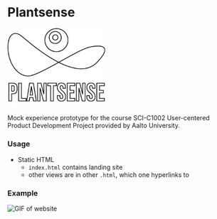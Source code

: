 # Plantsense

<p float="left">
  <img alt="GIF of website" src="/images/plantsense_outline.png" width="220px">
</p>

Mock experience prototype for the course SCI-C1002 User-centered Product Development Project provided by Aalto University.

### Usage

* Static HTML
  * `index.html` contains landing site
  * other views are in other `.html`, which one hyperlinks to


### Example
<p float="left">
  <img alt="GIF of website" src="https://i.imgur.com/qKfSglL.gifM" width="375px">
</p>
